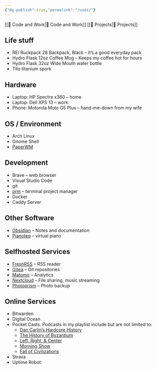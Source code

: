 ```yaml
---
{"dg-publish":true,"permalink":"/uses/"}
---
```



[[📘 Code and Work\|📘 Code and Work]] [[📘 Projects\|📘 Projects]]

## Life stuff

- REI Ruckpack 28 Backpack, Black – it’s a good everyday pack
- Hydro Flask 12oz Coffee Mug – Keeps my coffee hot for hours
- Hydro Flask 32oz Wide Mouth water bottle
- Tito titanium spork

## Hardware

- Laptop: HP Spectre x360 – home
- Laptop: Dell XPS 13 – work
- Phone: Motorola Moto G5 Plus – hand-me-down from my wife

## OS / Environment

- Arch Linux
- Gnome Shell
- [PaperWM](https://github.com/paperwm/PaperWM)

## Development

- Brave – web browser
- Visual Studio Code
- git
- [prm](https://github.com/EivindArvesen/prm) – terminal project manager
- Docker
- Caddy Server

## Other Software

- [Obsidian](https://obsidian.md/) – Notes and documentation
- [Pianoteq](https://www.pianoteq.com/) – virtual piano

## Selfhosted Services

- [FreshRSS](https://www.freshrss.org/) – RSS reader
- [Gitea](https://gitea.io/en-us/) – Git repositories
- [Matomo](https://matomo.org/) – Analytics
- [Nextcloud](https://nextcloud.com/) – File sharing, music streaming
- [Photoprism](https://photoprism.app/) – Photo backup

## Online Services

- Bitwarden
- Digital Ocean
- Pocket Casts. Podcasts in my playlist include but are not limited to:
    - [Dan Carlin’s Hardcore History](https://www.dancarlin.com/hardcore-history-series/)
    - [The History of Byzantium](https://thehistoryofbyzantium.com/)
    - [Left, Right, & Center](https://www.kcrw.com/news/shows/left-right-center)
    - [Morning Show](https://goodstuff.network/morningshow/)
    - [Fall of Civilizations](https://fallofcivilizationspodcast.com/)
- Strava
- Uptime Robot